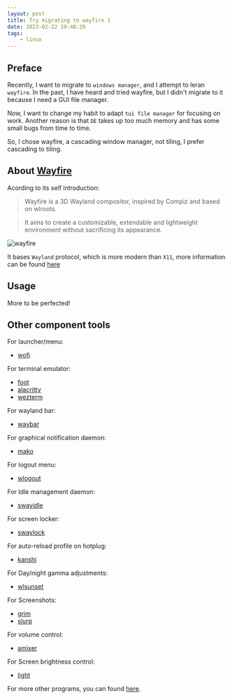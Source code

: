 ```yaml
---
layout: post
title: Try migrating to wayfire 1
date: 2023-02-22 19:48:29
tags:
    - linux
---
```


## Preface

Recently, I want to migrate to `windows manager`, and I attempt to leran `wayfire`. In the past, I have heard and tried wayfire, but I didn't migrate to it because I need a GUI file manager.

Now, I want to change my habit to adapt `tui file manager` for focusing on work. Another reason is that `DE` takes up too much memory and has some small bugs from time to time.

So, I chose wayfire, a cascading window manager, not tiling, I prefer cascading to tiling.

## About [Wayfire](https://github.com/WayfireWM/wayfire)

Acording to its self introduction:

> Wayfire is a 3D Wayland compositor, inspired by Compiz and based on wlroots.

> It aims to create a customizable, extendable and lightweight environment without sacrificing its appearance.

![wayfire](https://camo.githubusercontent.com/d98347d40fc6e05519d9ff78c897457f3a02fcbe8194b7e18e0a1e0f93bf7d24/68747470733a2f2f696d672e796f75747562652e636f6d2f76695f776562702f3250744e7a78447378594d2f6d617872657364656661756c742e77656270)

It bases `Wayland` protocol, which is more modern than `X11`, more information can be found [here](https://wayland.freedesktop.org/architecture.html)

## Usage

More to be perfected!

## Other component tools

For launcher/menu:

-   [wofi](https://hg.sr.ht/~scoopta/wofi)

For terminal emulator:

-   [foot](https://codeberg.org/dnkl/foot)
-   [alacritty](https://github.com/alacritty/alacritty)
-   [wezterm](https://github.com/wez/wezterm)

For wayland bar:

-   [waybar](https://github.com/Alexays/Waybar)

For graphical notification daemon:

-   [mako](https://github.com/emersion/mako)

For logout menu:

-   [wlogout](https://github.com/ArtsyMacaw/wlogout)

For Idle management daemon:

-   [swayidle](https://github.com/swaywm/swayidle)

For screen locker:

-   [swaylock](https://github.com/swaywm/swaylock)

For auto-reload profile on hotplug:

-   [kanshi](https://wayland.emersion.fr/kanshi/)

For Day/night gamma adjustments:

-   [wlsunset](https://sr.ht/~kennylevinsen/wlsunset/)

For Screenshots:

-   [grim](https://wayland.emersion.fr/grim/)
-   [slurp](https://wayland.emersion.fr/slurp/)

For volume control:

-   [amixer](https://alsa-project.org)

For Screen brightness control:

-   [light](https://haikarainen.github.io/light/)

For more other programs, you can found [here](https://wiki.archlinux.org/title/List_of_applications/Other).
